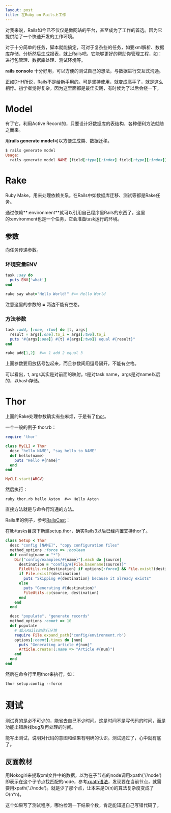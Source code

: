 ```yaml
---
layout: post
title: 在Ruby on Rails上工作
---
```


对我来说，Rails如今已不仅仅是做网站的平台，甚至成为了工作的首选。因为它提供给了一个快速开发的工作环境。

对于十分简单的任务，脚本就能搞定，可对于复杂些的任务，如要xml解析、数据库存储、分析然后生成报表，就上Rails吧。它能够更好的帮助你管理工程，如：进行包管理、数据库处理、测试环境等。

**rails console** 十分好用，可以方便的测试自己的想法，与数据进行交互式沟通。

正如DHH所说，Rails不是给新手用的。可是坚持使用，就变成高手了，就是这么相悖。初学者觉得复杂，因为这里面都是最佳实践，有时候为了以后会绕一下。

# Model
有了它，利用Active Record的，只要设计好数据库的表结构，各种便利方法就随之而来。

用**rails generate model**可以方便生成类、数据迁移。

```ruby
$ rails generate model
Usage:
  rails generate model NAME [field[:type][:index] field[:type][:index]] [options]
```

# Rake
Ruby Make，用来处理依赖关系。在Rails中如数据库迁移、测试等都是Rake任务。

通过依赖**:environment**就可以引用自己程序里Rails的东西了。这里的:environment也是一个任务，它会准备task运行的环境。

## 参数
向任务传递参数。

### 环境变量ENV

```ruby
task :say do
  puts ENV['what']
end

rake say what="Hello World!" #=> Hello World
```

注意这里的参数的 **=** 两边不能有空格。

### 方法参数

```ruby
task :add, [:one, :two] do |t, args|
  result = args[:one].to_i + args[:two].to_i
  puts "#{args[:one]} #{t} #{args[:two]} equal #{result}"
end

rake add[1,2]  #=> 1 add 2 equal 3
```

上面参数要用放括号包起来，而且参数间用逗号隔开，不能有空格。

可以看出，t, args其实是对前面的映射。t是对task name，args是对name以后的，以hash存储。

# Thor
上面的Rake处理参数确实有些麻烦，于是有了[thor](http://whatisthor.com/)。

一个一般的例子 thor.rb：

```ruby
require 'thor'

class MyCLI < Thor
  desc "hello NAME", "say hello to NAME"
  def hello(name)
    puts "Hello #{name}"
  end
end

MyCLI.start(ARGV)
```

然后执行：

```
ruby thor.rb hello Aston  #=> Hello Aston
```

直接方法就是与命令行沟通的方法。

Rails里的例子，参考[RailsCast](http://railscasts.com/episodes/242-thor)：

在lib/tasks目录下新建setup.thor，确实Rails3以后已经内置支持thor了。

```ruby
class Setup < Thor
  desc "config [NAME]", "copy configuration files"
  method_options :force => :boolean
  def config(name = "*")
    Dir["config/examples/#{name}"].each do |source|
      destination = "config/#{File.basename(source)}"
      FileUtils.rm(destination) if options[:force] && File.exist?(destination)
      if File.exist?(destination)
        puts "Skipping #{destination} because it already exists"
      else
        puts "Generating #{destination}"
        FileUtils.cp(source, destination)
      end
    end
  end

  desc "populate", "generate records"
  method_options :count => 10
  def populate
    # 载入Rails的执行环境
    require File.expand_path('config/environment.rb')
    options[:count].times do |num|
      puts "Generating article #{num}"
      Article.create!(:name => "Article #{num}")
    end
  end
end

```

然后在命令行里用thor来执行，如：

```
thor setup:config --force
```

# 测试
测试真的是必不可少的，能省去自己不少时间。这是时间不是写代码的时间，而是功能出错后找bug及再处理的时间。

能写出测试，说明对代码的意图和结果有明确的认识。测试通过了，心中就有底了。

## 反面教材
用Nokogiri来提取xml文件中的数据，以为在子节点的node调用xpath('//node')即表示在这个子节点找匹配的node，参考[xpath语法][3]，发现要在当前节点，就需要用xpath('.//node')。就是少了那个点，让本来是O(n)的算法复杂度变成了O(n*n)。

这个如果写了测试程序，哪怕检测一下结果个数，肯定能知道自己写错代码了。


[1]: http://archives.ryandaigle.com/articles/2007/6/22/using-command-line-parameters-w-rake-and-capistrano
[2]: http://viget.com/extend/protip-passing-parameters-to-your-rake-tasks
[3]: http://www.w3school.com.cn/xpath/xpath_syntax.asp
